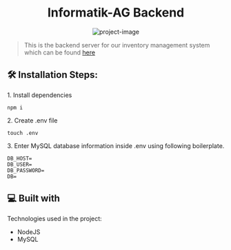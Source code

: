 <h1 align="center" id="title">Informatik-AG Backend</h1>

<p align="center"><img src="https://socialify.git.ci/Lemodo/info-ag.backend/image?description=1&amp;descriptionEditable=Backend%20express%20server%20for%20a%20inventory%20management%20system&amp;font=Raleway&amp;language=1&amp;name=1&amp;owner=1&amp;pattern=Circuit%20Board&amp;theme=Dark" alt="project-image"></p>

> This is the backend server for our inventory management system which can be found [here](https://github.com/Lemodo/info-ag.inventory-management)

<h2>🛠️ Installation Steps:</h2>

<p>1. Install dependencies</p>

```console
npm i
```

<p>2. Create .env file</p>

```console
touch .env
```

<p>3. Enter MySQL database information inside .env using following boilerplate.</p>

```env
DB_HOST=
DB_USER=
DB_PASSWORD=
DB=
```

  
  
<h2>💻 Built with</h2>

Technologies used in the project:

*   NodeJS
*   MySQL
